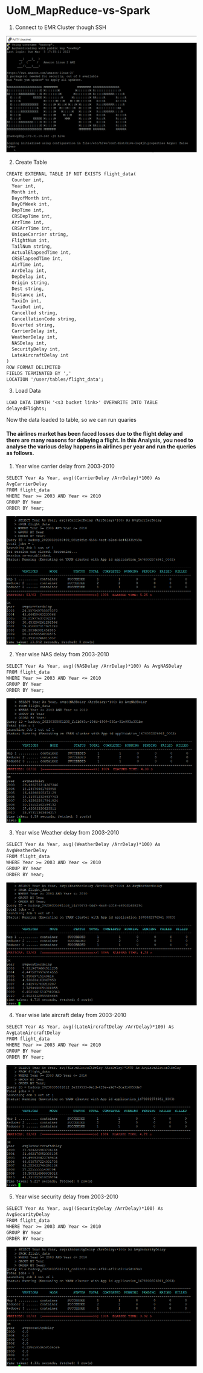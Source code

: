 # UoM_MapReduce-vs-Spark

1. Connect to EMR Cluster though SSH

![img.png](MapReduce/EMR_Cluster_Hive.PNG)

2. Create Table 

```
CREATE EXTERNAL TABLE IF NOT EXISTS flight_data(
  Counter int,
  Year int, 
  Month int,
  DayofMonth int,
  DayOfWeek int,
  DepTime int,
  CRSDepTime int,
  ArrTime int,
  CRSArrTime int,
  UniqueCarrier string,
  FlightNum int,
  TailNum string,
  ActualElapsedTime int,
  CRSElapsedTime int,
  AirTime int,
  ArrDelay int,
  DepDelay int,
  Origin string,
  Dest string,
  Distance int,
  TaxiIn int,
  TaxiOut int,
  Cancelled string,
  CancellationCode string,
  Diverted string,
  CarrierDelay int,
  WeatherDelay int,
  NASDelay int,
  SecurityDelay int,
  LateAircraftDelay int
)
ROW FORMAT DELIMITED 
FIELDS TERMINATED BY ',' 
LOCATION '/user/tables/flight_data';
```

3. Load Data 

```
LOAD DATA INPATH '<s3 bucket link>' OVERWRITE INTO TABLE delayedFlights;
```

Now the data loaded to table, so we can run quaries


#### The airlines market has been faced losses due to the flight delay and there are many reasons for delaying a flight. In this Analysis, you need to analyse the various delay happens in airlines per year and run the queries as follows.

1. Year wise carrier delay from 2003-2010

```
SELECT Year As Year, avg((CarrierDelay /ArrDelay)*100) As AvgCarrierDelay
FROM flight_data
WHERE Year >= 2003 AND Year <= 2010
GROUP BY Year
ORDER BY Year;
```
![img.png](MapReduce/AvgCarrierDelay.PNG)


2. Year wise NAS delay from 2003-2010
```
SELECT Year As Year, avg((NASDelay /ArrDelay)*100) As AvgNASDelay
FROM flight_data
WHERE Year >= 2003 AND Year <= 2010
GROUP BY Year
ORDER BY Year;
```
![img.png](MapReduce/AvgNASDelay.PNG)


3. Year wise Weather delay from 2003-2010
```
SELECT Year As Year, avg((WeatherDelay /ArrDelay)*100) As AvgWeatherDelay
FROM flight_data
WHERE Year >= 2003 AND Year <= 2010
GROUP BY Year
ORDER BY Year;
```
![img.png](MapReduce/AvgWeatherDelay.PNG)


4. Year wise late aircraft delay from 2003-2010
```
SELECT Year As Year, avg((LateAircraftDelay /ArrDelay)*100) As AvgLateAircraftDelay
FROM flight_data
WHERE Year >= 2003 AND Year <= 2010
GROUP BY Year
ORDER BY Year;
```
![img.png](MapReduce/AvgLateAircraftDelay.PNG)


5. Year wise security delay from 2003-2010
```
SELECT Year As Year, avg((SecurityDelay /ArrDelay)*100) As AvgSecurityDelay
FROM flight_data
WHERE Year >= 2003 AND Year <= 2010
GROUP BY Year
ORDER BY Year;
```
![img.png](MapReduce/AvgSecurityDelay.PNG)


